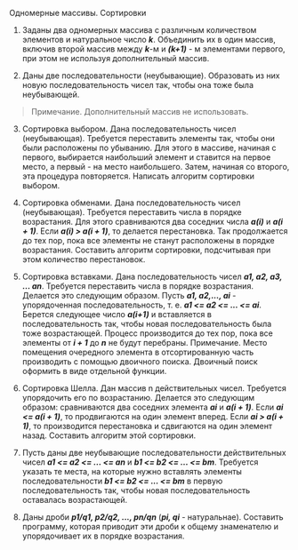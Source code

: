 Одномерные массивы. Сортировки 
 
1. Заданы два одномерных массива с различным количеством элементов и натуральное число ***k***. Объединить их в один массив, включив второй массив между ***k***-м и ***(k+1)*** - м элементами первого, при этом не используя дополнительный массив. 
 
2. Даны две последовательности (неубывающие). Образовать из них новую последовательность чисел так, чтобы она тоже была неубывающей.
>Примечание. Дополнительный массив не использовать. 
 
3. Сортировка выбором. Дана последовательность чисел (неубывающая). Требуется переставить элементы так, чтобы они были расположены по убыванию. Для этого в массиве, начиная с первого, выбирается наибольший элемент и ставится на первое место, а первый - на место наибольшего. Затем, начиная со второго, эта процедура повторяется. Написать алгоритм сортировки выбором.

4. Сортировка обменами. Дана последовательность чисел (неубывающая). Требуется переставить числа в порядке возрастания. Для этого сравниваются два соседних числа ***a(i)*** и ***a(i + 1)***. Если ***a(i) > a(i + 1)***, то делается перестановка. Так продолжается до тех пор, пока все элементы не станут расположены в порядке возрастания. Составить алгоритм сортировки, подсчитывая при этом количество перестановок.
 
5. Сортировка вставками. Дана последовательность чисел ***a1, a2, a3, ... an***. Требуется переставить числа в порядке возрастания. Делается это следующим образом. Пусть ***a1, a2,..., ai*** - упорядоченная последовательность, т. е. ***a1 <= a2 <= ... <= ai***. Берется следующее число ***a(i+1)*** и вставляется в последовательность так, чтобы новая последовательность была тоже возрастающей. Процесс производится до тех пор, пока все элементы от ***i + 1*** до ***n*** не будут перебраны. Примечание. Место помещения очередного элемента в отсортированную часть производить с помощью двоичного поиска. Двоичный поиск оформить в виде отдельной функции.
 
6. Сортировка Шелла. Дан массив n действительных чисел. Требуется упорядочить его по возрастанию. Делается это следующим образом: сравниваются два соседних элемента ***ai*** и ***a(i + 1)***. Если ***ai <= a(i + 1)***, то продвигаются на один элемент вперед. Если ***ai > a(i + 1)***, то производится перестановка и сдвигаются на один элемент назад. Составить алгоритм этой сортировки.
 
7. Пусть даны две неубывающие последовательности действительных чисел ***a1 <= a2 <= ... <= an*** и ***b1 <= b2 <= ... <= bm***. Требуется указать те места, на которые нужно вставлять элементы последовательности ***b1 <= b2 <= ... <= bm*** в первую последовательность так, чтобы новая последовательность оставалась возрастающей.
 
8. Даны дроби ***p1/q1, p2/q2, ..., pn/qn*** (***pi, qi*** - натуральнае). Составить программу, которая приводит эти дроби к общему знаменателю и упорядочивает их в порядке возрастания.

